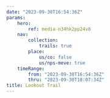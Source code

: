 ```yaml
---
date: "2023-09-30T16:54:36Z"
params:
    hero:
        ref: media-n34hk2pp24v8
    nav:
        collection:
            trails: true
        place:
            us/co: false
            us/nps-meve: true
    timeRange:
        from: "2023-09-30T16:54:36Z"
        thru: "2023-09-30T18:07:34Z"
title: Lookout Trail
---
```

